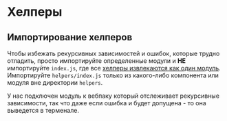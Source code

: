# Хелперы

## Импортирование хелперов

Чтобы избежать рекурсивных зависимостей и ошибок, которые трудно отладить,
просто импортируйте определенные модули и **НЕ** импортируйте `index.js`,
где все [хелперы извлекаются как один модуль](docs/modules.md).
Импортируйте `helpers/index.js` только из какого-либо компонента или модуля
вне директории `helpers`.

У нас подключен модуль к вебпаку который отслеживает рекурсивные зависимости,
так что даже если ошибка и будет допущена - то она выведется в терменале.
